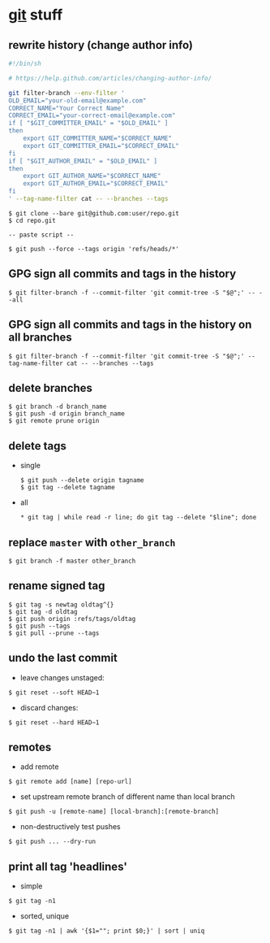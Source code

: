 # [git](https://git-scm.com/) stuff

## rewrite history (change author info)
```bash
#!/bin/sh

# https://help.github.com/articles/changing-author-info/

git filter-branch --env-filter '
OLD_EMAIL="your-old-email@example.com"
CORRECT_NAME="Your Correct Name"
CORRECT_EMAIL="your-correct-email@example.com"
if [ "$GIT_COMMITTER_EMAIL" = "$OLD_EMAIL" ]
then
    export GIT_COMMITTER_NAME="$CORRECT_NAME"
    export GIT_COMMITTER_EMAIL="$CORRECT_EMAIL"
fi
if [ "$GIT_AUTHOR_EMAIL" = "$OLD_EMAIL" ]
then
    export GIT_AUTHOR_NAME="$CORRECT_NAME"
    export GIT_AUTHOR_EMAIL="$CORRECT_EMAIL"
fi
' --tag-name-filter cat -- --branches --tags
```

```
$ git clone --bare git@github.com:user/repo.git
$ cd repo.git

-- paste script --

$ git push --force --tags origin 'refs/heads/*'
```

## GPG sign all commits and tags in the history
```
$ git filter-branch -f --commit-filter 'git commit-tree -S "$@";' -- --all
```

## GPG sign all commits and tags in the history on all branches
```
$ git filter-branch -f --commit-filter 'git commit-tree -S "$@";' --tag-name-filter cat -- --branches --tags
```

## delete branches
```
$ git branch -d branch_name
$ git push -d origin branch_name
$ git remote prune origin
```

## delete tags
* single
    ```
    $ git push --delete origin tagname
    $ git tag --delete tagname
    ```
* all
    ```
    * git tag | while read -r line; do git tag --delete "$line"; done
    ```

## replace `master` with `other_branch`
```
$ git branch -f master other_branch
```

## rename signed tag
```
$ git tag -s newtag oldtag^{}
$ git tag -d oldtag
$ git push origin :refs/tags/oldtag
$ git push --tags
$ git pull --prune --tags
```

## undo the last commit
* leave changes unstaged:
```
$ git reset --soft HEAD~1
```
* discard changes:
```
$ git reset --hard HEAD~1
```

## remotes
* add remote
```
$ git remote add [name] [repo-url]
```

* set upstream remote branch of different name than local branch
```
$ git push -u [remote-name] [local-branch]:[remote-branch]
```

* non-destructively test pushes
```
$ git push ... --dry-run
```


## print all tag 'headlines'
* simple
```
$ git tag -n1
```

* sorted, unique
```
$ git tag -n1 | awk '{$1=""; print $0;}' | sort | uniq
```
